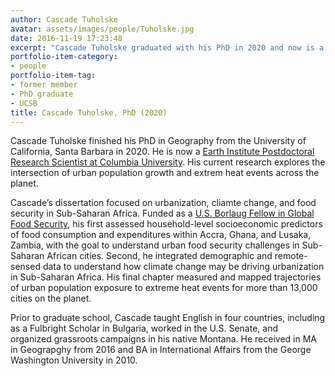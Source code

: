 ```yaml
---
author: Cascade Tuholske
avatar: assets/images/people/Tuholske.jpg
date: 2016-11-19 17:23:48
excerpt: "Cascade Tuholske graduated with his PhD in 2020 and now is a Postdoctoral Research Scientist at Columbia's Earth Institute."
portfolio-item-category:
- people
portfolio-item-tag:
- former member
- PhD graduate
- UCSB
title: Cascade Tuholske, PhD (2020) 
---
```


Cascade Tuholske finished his PhD in Geography  from the University of California, Santa Barbara in 2020. He is now a [Earth Institute Postdoctoral Research Scientist at Columbia University](https://www.earth.columbia.edu/articles/view/55). His current research explores the intersection of urban population growth and extrem heat events across the planet. 


 Cascade’s dissertation focused on urbanization, cliamte change, and food security in Sub-Saharan Africa. Funded as a [U.S. Borlaug Fellow in Global Food Security](http://www.purdue.edu/discoverypark/food/borlaugfellows/), his first assessed household-level socioeconomic predictors of food consumption and expenditures within Accra, Ghana, and Lusaka, Zambia, with the goal to understand urban food security challenges in Sub-Saharan African cities. Second, he integrated demographic and remote-sensed data to understand how climate change may be driving urbanization in Sub-Saharan Africa. His final chapter measured and mapped trajectories of urban population exposure to extreme heat events for more than 13,000 cities on the planet.

Prior to graduate school, Cascade taught English in four countries, including as a Fulbright Scholar in Bulgaria, worked in the U.S. Senate, and organized grassroots campaigns in his native Montana. He received in MA in Geograpghy from 2016 and BA in International Affairs from the George Washington University in 2010. 